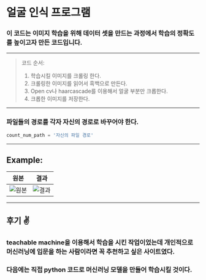 # 얼굴 인식 프로그램
### 이 코드는 이미지 학습을 위해 데이터 셋을 만드는 과정에서 학습의 정확도를 높이고자 만든 코드입니다.
***
> 코드 순서:
> 1. 학습시킬 이미지를 크롤링 한다.
> 2. 크롤링한 이미지를 읽어서 흑백으로 만든다.
> 3. Open cv나 haarcascade를 이용해서 얼굴 부분만 크롭한다.
> 4. 크롭한 이미지를 저장한다.
***
### 파일들의 경로를 각자 자신의 경로로 바꾸어야 한다.
```py
count_num_path = '자신의 파일 경로'
```
***
## Example:
|원본|결과|
|--|--|
|![원본](https://i.imgur.com/DXSHFGr.jpg)|![결과](https://i.imgur.com/tiSOJg1.jpg)|
***
## 후기 ✌️
### teachable machine을 이용해서 학습을 시킨 작업이었는데 개인적으로 머신러닝에 입문을 하는 사람이라면 꼭 추천하고 싶은 사이트였다.
### 다음에는 직접 python 코드로 머신러닝 모델을 만들어 학습시킬 것이다.
